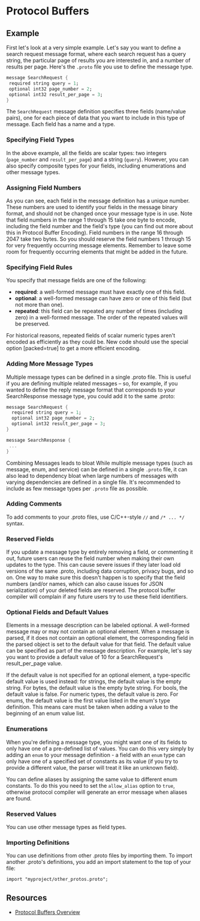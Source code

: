 # Protocol Buffers

## Example

First let's look at a very simple example. Let's say you want to define a search request message format, where each search request has a query string, the particular page of results you are interested in, and a number of results per page. Here's the `.proto` file you use to define the message type.

```dart
message SearchRequest {
 required string query = 1;
 optional int32 page_number = 2;
 optional int32 result_per_page = 3;
}
```

The `SearchRequest` message definition specifies three fields (name/value pairs), one for each piece of data that you want to include in this type of message. Each field has a name and a type.

### Specifying Field Types

In the above example, all the fields are scalar types: two integers (`page_number` and `result_per_page`) and a string (`query`). However, you can also specify composite types for your fields, including enumerations and other message types.

### Assigning Field Numbers

As you can see, each field in the message definition has a unique number. These numbers are used to identify your fields in the message binary format, and should not be changed once your message type is in use. Note that field numbers in the range 1 through 15 take one byte to encode, including the field number and the field's type (you can find out more about this in Protocol Buffer Encoding). Field numbers in the range 16 through 2047 take two bytes. So you should reserve the field numbers 1 through 15 for very frequently occurring message elements. Remember to leave some room for frequently occurring elements that might be added in the future.

### Specifying Field Rules

You specify that message fields are one of the following:

* __required__: a well-formed message must have exactly one of this field.
* __optional__: a well-formed message can have zero or one of this field (but not more than one).
* __repeated__: this field can be repeated any number of times (including zero) in a well-formed message. The order of the repeated values will be preserved.

For historical reasons, repeated fields of scalar numeric types aren't encoded as efficiently as they could be. New code should use the special option [packed=true] to get a more efficient encoding.

### Adding More Message Types

Multiple message types can be defined in a single .proto file. This is useful if you are defining multiple related messages – so, for example, if you wanted to define the reply message format that corresponds to your SearchResponse message type, you could add it to the same .proto:

```dart
message SearchRequest {
  required string query = 1;
  optional int32 page_number = 2;
  optional int32 result_per_page = 3;
}

message SearchResponse {
 ...
}
```

Combining Messages leads to bloat While multiple message types (such as message, enum, and service) can be defined in a single `.proto` file, it can also lead to dependency bloat when large numbers of messages with varying dependencies are defined in a single file. It's recommended to include as few message types per `.proto` file as possible.

### Adding Comments

To add comments to your .proto files, use C/C++-style `//` and `/* ... */` syntax.

### Reserved Fields

If you update a message type by entirely removing a field, or commenting it out, future users can reuse the field number when making their own updates to the type. This can cause severe issues if they later load old versions of the same .proto, including data corruption, privacy bugs, and so on. One way to make sure this doesn't happen is to specify that the field numbers (and/or names, which can also cause issues for JSON serialization) of your deleted fields are reserved. The protocol buffer compiler will complain if any future users try to use these field identifiers.

### Optional Fields and Default Values

Elements in a message description can be labeled optional. A well-formed message may or may not contain an optional element. When a message is parsed, if it does not contain an optional element, the corresponding field in the parsed object is set to the default value for that field. The default value can be specified as part of the message description. For example, let's say you want to provide a default value of 10 for a SearchRequest's result_per_page value.

If the default value is not specified for an optional element, a type-specific default value is used instead: for strings, the default value is the empty string. For bytes, the default value is the empty byte string. For bools, the default value is false. For numeric types, the default value is zero. For enums, the default value is the first value listed in the enum's type definition. This means care must be taken when adding a value to the beginning of an enum value list.

### Enumerations

When you're defining a message type, you might want one of its fields to only have one of a pre-defined list of values. You can do this very simply by adding an `enum` to your message definition - a field with an `enum` type can only have one of a specified set of constants as its value (if you try to provide a different value, the parser will treat it like an unknown field).

You can define aliases by assigning the same value to different enum constants. To do this you need to set the `allow_alias` option to `true`, otherwise protocol compiler will generate an error message when aliases are found.

### Reserved Values

You can use other message types as field types.

### Importing Definitions

You can use definitions from other .proto files by importing them. To import another .proto's definitions, you add an import statement to the top of your file:

`import "myproject/other_protos.proto";`

## Resources

* [Protocol Buffers Overview](https://developers.google.com/protocol-buffers/docs/overview)